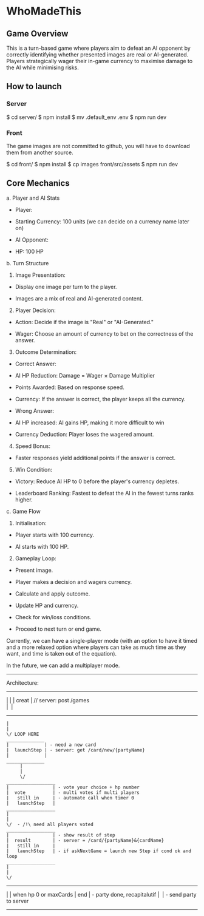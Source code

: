 # WhoMadeThis

## Game Overview

This is a turn-based game where players aim to defeat an AI opponent by correctly identifying whether presented images are real or AI-generated. Players strategically wager their in-game currency to maximise damage to the AI while minimising risks.

## How to launch

### Server

$ cd server/
$ npm install
$ mv .default_env .env
$ npm run dev
 
### Front

The game images are not committed to github, you will have to download them from another source.

$ cd front/
$ npm install
$ cp images front/src/assets
$ npm run dev


## Core Mechanics

a. Player and AI Stats

* Player:

* Starting Currency: 100 units (we can decide on a currency name later on)

* AI Opponent:

* HP: 100 HP

b. Turn Structure

1. Image Presentation:

* Display one image per turn to the player.

* Images are a mix of real and AI-generated content.

2. Player Decision:

* Action: Decide if the image is "Real" or "AI-Generated."

* Wager: Choose an amount of currency to bet on the correctness of the answer.

3. Outcome Determination:

* Correct Answer:

* AI HP Reduction: Damage = Wager × Damage Multiplier

* Points Awarded: Based on response speed.

* Currency: If the answer is correct, the player keeps all the currency.

* Wrong Answer:

* AI HP increased: AI gains HP, making it more difficult to win

* Currency Deduction: Player loses the wagered amount.

4. Speed Bonus:

* Faster responses yield additional points if the answer is correct.

5. Win Condition:

* Victory: Reduce AI HP to 0 before the player's currency depletes.

* Leaderboard Ranking: Fastest to defeat the AI in the fewest turns ranks higher.

c. Game Flow

1. Initialisation:

* Player starts with 100 currency.

* AI starts with 100 HP.

2. Gameplay Loop:

* Present image.

* Player makes a decision and wagers currency.

* Calculate and apply outcome.

* Update HP and currency.

* Check for win/loss conditions.

* Proceed to next turn or end game.

  
  

Currently, we can have a single-player mode (with an option to have it timed and a more relaxed option where players can take as much time as they want, and time is taken out of the equation).

In the future, we can add a multiplayer mode.

------

Architecture:
____________
|          | 
|  creat   | // server: post /games  
|          |
____________
    |
    |
    \/ LOOP HERE
    ______________
    |             | - need a new card 
    |  launchStep | - server: get /card/new/{partyName}
    |             |
    ______________
         |
         | 
         \/
    __________________
    |                | - vote your choice + hp number
    |  vote          | - multi votes if multi players
    |   still in     | - automate call when timer 0
    |   launchStep   |
    __________________
    |
    |
    \/  - /!\ need all players voted
    __________________
    |                | - show result of step
    |  result        | - server = /card/{partyName}&{cardName}
    |   still in     | 
    |   launchStep   | - if askNextGame = launch new Step if cond ok and loop
    __________________
    |
    |
    \/
______________
|             | when hp 0 or maxCards
|  end        | - party done, recapitalutif
|             | - send party to server
______________

